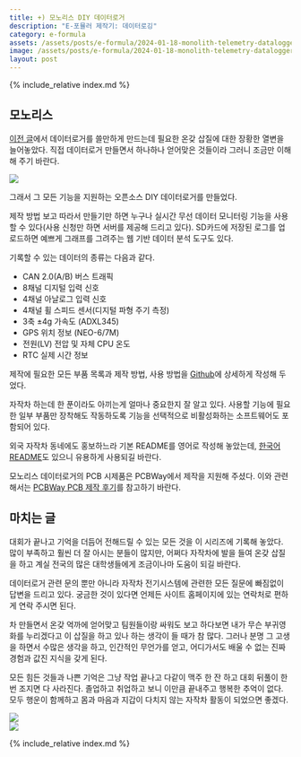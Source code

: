 ```yaml
---
title: +) 모노리스 DIY 데이터로거
description: "E-포뮬러 제작기: 데이터로깅"
category: e-formula
assets: /assets/posts/e-formula/2024-01-18-monolith-telemetry-datalogger
image: /assets/posts/e-formula/2024-01-18-monolith-telemetry-datalogger/main.jpg
layout: post
---
```


{% include_relative index.md %}

## 모노리스

[이전 글](https://luftaquila.io/blog/e-formula/datalogging-and-can/#%EB%8D%B0%EC%9D%B4%ED%84%B0%EB%A1%9C%EA%B1%B0)에서 데이터로거를 쓸만하게 만드는데 필요한 온갖 삽질에 대한 장황한 열변을 늘어놓았다. 직접 데이터로거 만들면서 하나하나 얻어맞은 것들이라 그러니 조금만 이해해 주기 바란다.

<div class='center'><img src='{{ page.assets }}/monolith.jpg'></div>

그래서 그 모든 기능을 지원하는 오픈소스 DIY 데이터로거를 만들었다.

제작 방법 보고 따라서 만들기만 하면 누구나 실시간 무선 데이터 모니터링 기능을 사용할 수 있다(사용 신청만 하면 서버를 제공해 드리고 있다). SD카드에 저장된 로그를 업로드하면 예쁘게 그래프를 그려주는 웹 기반 데이터 분석 도구도 있다.

기록할 수 있는 데이터의 종류는 다음과 같다.

* CAN 2.0(A/B) 버스 트래픽
* 8채널 디지털 입력 신호
* 4채널 아날로그 입력 신호
* 4채널 휠 스피드 센서(디지털 파형 주기 측정)
* 3축 ±4g 가속도 (ADXL345)
* GPS 위치 정보 (NEO-6/7M)
* 전원(LV) 전압 및 자체 CPU 온도
* RTC 실제 시간 정보

제작에 필요한 모든 부품 목록과 제작 방법, 사용 방법을 [Github](https://github.com/luftaquila/monolith)에 상세하게 작성해 두었다.

자작차 하는데 한 푼이라도 아끼는게 얼마나 중요한지 잘 알고 있다. 사용할 기능에 필요한 일부 부품만 장착해도 작동하도록 기능을 선택적으로 비활성화하는 소프트웨어도 포함되어 있다.

외국 자작차 동네에도 홍보하느라 기본 README를 영어로 작성해 놓았는데, [한국어 README](https://github.com/luftaquila/monolith/blob/main/README_KO.md)도 있으니 유용하게 사용되길 바란다.

모노리스 데이터로거의 PCB 시제품은 PCBWay에서 제작을 지원해 주셨다. 이와 관련해서는 [PCBWay PCB 제작 후기](https://luftaquila.io/blog/diy/monolith-pcbway/)를 참고하기 바란다.

## 마치는 글
대회가 끝나고 기억을 더듬어 전해드릴 수 있는 모든 것을 이 시리즈에 기록해 놓았다. 많이 부족하고 훨씬 더 잘 아시는 분들이 많지만, 어쩌다 자작차에 발을 들여 온갖 삽질을 하고 계실 전국의 많은 대학생들에게 조금이나마 도움이 되길 바란다.

데이터로거 관련 문의 뿐만 아니라 자작차 전기시스템에 관련한 모든 질문에 빠짐없이 답변을 드리고 있다. 궁금한 것이 있다면 언제든 사이트 홈페이지에 있는 연락처로 편하게 연락 주시면 된다.

차 만들면서 온갖 억까에 얻어맞고 팀원들이랑 싸워도 보고 하다보면 내가 무슨 부귀영화를 누리겠다고 이 삽질을 하고 있나 하는 생각이 들 때가 참 많다. 그러나 분명 그 고생을 하면서 수많은 생각을 하고, 인간적인 무언가를 얻고, 어디가서도 배울 수 없는 진짜 경험과 값진 지식을 갖게 된다.

모든 힘든 것들과 나쁜 기억은 그냥 작업 끝나고 다같이 맥주 한 잔 하고 대회 뒤풀이 한 번 조지면 다 사라진다. 졸업하고 취업하고 보니 이만큼 끝내주고 행복한 추억이 없다. 모두 행운이 함께하고 몸과 마음과 지갑이 다치지 않는 자작차 활동이 되었으면 좋겠다.

<div class='center'><img src='{{ page.assets }}/DSC_1574.jpg'></div>

<div class='center'><img src='{{ page.assets }}/DSC_1715.jpg'></div>


{% include_relative index.md %}
